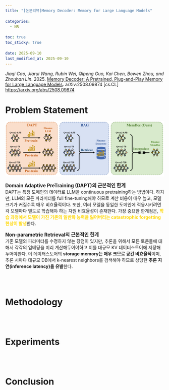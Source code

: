```yaml
---
title: "[논문리뷰]Memory Decoder: Memory for Large Language Models"

categories: 
  - NR
  
toc: true
toc_sticky: true

date: 2025-09-10
last_modified_at: 2025-09-10
---
```


*Jiaqi Cao, Jiarui Wang, Rubin Wei, Qipeng Guo, Kai Chen, Bowen Zhou, and Zhouhan Lin*. 2025. [Memory Decoder: A Pretrained, Plug-and-Play Memory for Large Language Models](https://arxiv.org/abs/2508.09874). arXiv:2508.09874 [cs.CL] https://arxiv.org/abs/2508.09874

# Problem Statement

<p align="center">
<img width="1000" alt="1" src="https://github.com/meaningful96/Blogging/blob/main/Paper_Review/%5B2025.09.10%5DMemoryDecoder/figure1.png?raw=true">
</p>

<span style="font-size:110%">**Domain Adaptive PreTraining (DAPT)의 근본적인 한계**</span>  
DAPT는 특정 도메인의 데이터로 LLM을 continuous pretraining하는 방법이다. 하지만, LLM의 모든 파라미터를 full fine-tuning해야 하므로 계산 비용이 매우 높고, 모델 크기가 커질수록 매우 비효율적이다. 또한, 여러 모델을 동일한 도메인에 적응시키려면 각 모델마다 별도로 학습해야 하는 자원 비효율성이 존재한다. 가장 중요한 한계점은, <span style="color:gold">**학습 과정에서 모델이 가진 기존의 일반화 능력을 잃어버리는 catastrophic forgetting 현상이 발생**</span>한다.

<span style="font-size:110%">**Non-parametric Retrieval의 근본적인 한계**</span>  
기존 모델의 파라미터를 수정하지 않는 장점이 있지만, 추론을 위해서 모든 토큰들에 대해서 각각의 임베딩을 미리 계산해두어야하고 이를 대규모 KV 데이터스토어에 저장해두어야한다. 이 데이터스토어의 **storage memory는 매우 크므로 공간 비효율적**이며, 추론 시마다 대규모 DB에서 k-nearest neighbors를 검색해야 하므로 상당한 **추론 지연(inference latency)을 유발**한다.


<br/>
<br/>

# Methodology



<br/>
<br/>

# Experiments



<br/>
<br/>

# Conclusion
